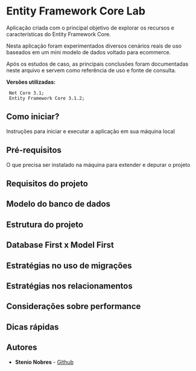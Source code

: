 # Entity Framework Core Lab

Aplicação criada com o principal objetivo de explorar os recursos e características do Entity Framework Core.

Nesta aplicação foram experimentados diversos cenários reais de uso baseados em um mini modelo de dados voltado para ecommerce.

Após os estudos de caso, as principais conclusões foram documentadas neste arquivo e servem como referência de uso e fonte de consulta.

**Versões utilizadas:**

     Net Core 3.1;
     Entity Framework Core 3.1.2;

## Como iniciar?

Instruções para iniciar e executar a aplicação em sua máquina local

## Pré-requisitos

O que precisa ser instalado na máquina para extender e depurar o projeto

## Requisitos do projeto

## Modelo do banco de dados

## Estrutura do projeto

## Database First x Model First

## Estratégias no uso de migrações

## Estratégias nos relacionamentos

## Considerações sobre performance

## Dicas rápidas

## Autores

* **Stenio Nobres** - [Github](https://github.com/stenionobres)